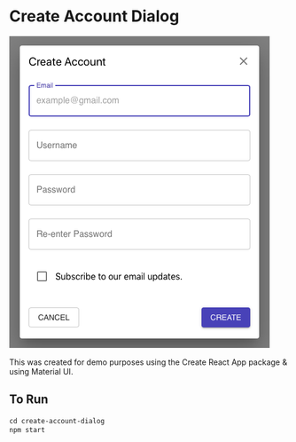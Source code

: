 # Create Account Dialog
![Create Account Dialog](https://github.com/lrwhelan/CreateAccountDialog/blob/master/images/Screen%20Shot%202019-05-17%20at%2010.37.21%20AM.png)

This was created for demo purposes using the Create React App package & using Material UI.

## To Run
```
cd create-account-dialog
npm start
```
